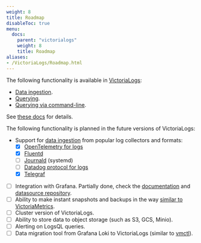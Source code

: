 ```yaml
---
weight: 8
title: Roadmap
disableToc: true
menu:
  docs:
    parent: "victorialogs"
    weight: 8
    title: Roadmap
aliases:
- /VictoriaLogs/Roadmap.html
---
```

The following functionality is available in [VictoriaLogs](https://docs.victoriametrics.com/victorialogs/):

- [Data ingestion](https://docs.victoriametrics.com/victorialogs/data-ingestion/).
- [Querying](https://docs.victoriametrics.com/victorialogs/querying/).
- [Querying via command-line](https://docs.victoriametrics.com/victorialogs/querying/#command-line).

See [these docs](https://docs.victoriametrics.com/victorialogs/) for details.

The following functionality is planned in the future versions of VictoriaLogs:

- Support for [data ingestion](https://docs.victoriametrics.com/victorialogs/data-ingestion/) from popular log collectors and formats:
  - [x] [OpenTelemetry for logs](https://docs.victoriametrics.com/victorialogs/data-ingestion/opentelemetry/)
  - [x] [Fluentd](https://docs.victoriametrics.com/victorialogs/data-ingestion/fluentd/)
  - [ ] [Journald](https://github.com/VictoriaMetrics/VictoriaMetrics/issues/4618) (systemd)
  - [ ] [Datadog protocol for logs](https://github.com/VictoriaMetrics/VictoriaMetrics/issues/6632)
  - [x] [Telegraf](https://docs.victoriametrics.com/victorialogs/data-ingestion/telegraf/)
- [ ] Integration with Grafana. Partially done, check the [documentation](https://docs.victoriametrics.com/victorialogs/victorialogs-datasource/) and [datasource repository](https://github.com/VictoriaMetrics/victorialogs-datasource).
- [ ] Ability to make instant snapshots and backups in the way [similar to VictoriaMetrics](https://docs.victoriametrics.com/#how-to-work-with-snapshots).
- [ ] Cluster version of VictoriaLogs.
- [ ] Ability to store data to object storage (such as S3, GCS, Minio).
- [ ] Alerting on LogsQL queries.
- [ ] Data migration tool from Grafana Loki to VictoriaLogs (similar to [vmctl](https://docs.victoriametrics.com/vmctl/)).
